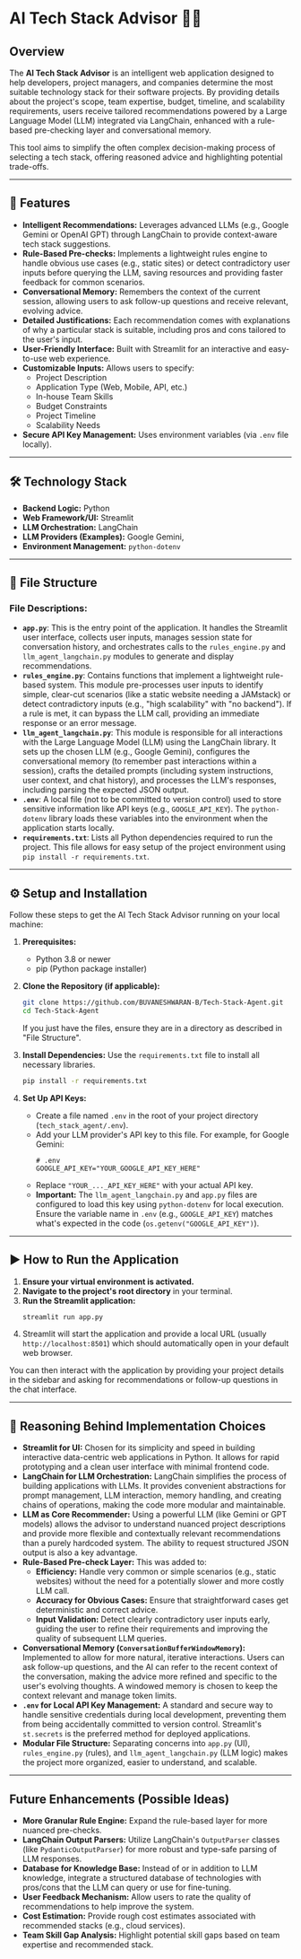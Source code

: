 # AI Tech Stack Advisor 🤖💡

## Overview

The **AI Tech Stack Advisor** is an intelligent web application designed to help developers, project managers, and companies determine the most suitable technology stack for their software projects. By providing details about the project's scope, team expertise, budget, timeline, and scalability requirements, users receive tailored recommendations powered by a Large Language Model (LLM) integrated via LangChain, enhanced with a rule-based pre-checking layer and conversational memory.

This tool aims to simplify the often complex decision-making process of selecting a tech stack, offering reasoned advice and highlighting potential trade-offs.

---

## 🌟 Features

* **Intelligent Recommendations:** Leverages advanced LLMs (e.g., Google Gemini or OpenAI GPT) through LangChain to provide context-aware tech stack suggestions.
* **Rule-Based Pre-checks:** Implements a lightweight rules engine to handle obvious use cases (e.g., static sites) or detect contradictory user inputs before querying the LLM, saving resources and providing faster feedback for common scenarios.
* **Conversational Memory:** Remembers the context of the current session, allowing users to ask follow-up questions and receive relevant, evolving advice.
* **Detailed Justifications:** Each recommendation comes with explanations of why a particular stack is suitable, including pros and cons tailored to the user's input.
* **User-Friendly Interface:** Built with Streamlit for an interactive and easy-to-use web experience.
* **Customizable Inputs:** Allows users to specify:
    * Project Description
    * Application Type (Web, Mobile, API, etc.)
    * In-house Team Skills
    * Budget Constraints
    * Project Timeline
    * Scalability Needs
* **Secure API Key Management:** Uses environment variables (via `.env` file locally).

---

## 🛠️ Technology Stack

* **Backend Logic:** Python
* **Web Framework/UI:** Streamlit
* **LLM Orchestration:** LangChain
* **LLM Providers (Examples):** Google Gemini,
* **Environment Management:** `python-dotenv`

---

## 📄 File Structure


### File Descriptions:

* **`app.py`**: This is the entry point of the application. It handles the Streamlit user interface, collects user inputs, manages session state for conversation history, and orchestrates calls to the `rules_engine.py` and `llm_agent_langchain.py` modules to generate and display recommendations.
* **`rules_engine.py`**: Contains functions that implement a lightweight rule-based system. This module pre-processes user inputs to identify simple, clear-cut scenarios (like a static website needing a JAMstack) or detect contradictory inputs (e.g., "high scalability" with "no backend"). If a rule is met, it can bypass the LLM call, providing an immediate response or an error message.
* **`llm_agent_langchain.py`**: This module is responsible for all interactions with the Large Language Model (LLM) using the LangChain library. It sets up the chosen LLM (e.g., Google Gemini), configures the conversational memory (to remember past interactions within a session), crafts the detailed prompts (including system instructions, user context, and chat history), and processes the LLM's responses, including parsing the expected JSON output.
* **`.env`**: A local file (not to be committed to version control) used to store sensitive information like API keys (e.g., `GOOGLE_API_KEY`). The `python-dotenv` library loads these variables into the environment when the application starts locally.
* **`requirements.txt`**: Lists all Python dependencies required to run the project. This file allows for easy setup of the project environment using `pip install -r requirements.txt`.

---

## ⚙️ Setup and Installation

Follow these steps to get the AI Tech Stack Advisor running on your local machine:

1.  **Prerequisites:**
    * Python 3.8 or newer
    * pip (Python package installer)

2.  **Clone the Repository (if applicable):**
    ```bash
    git clone https://github.com/BUVANESHWARAN-B/Tech-Stack-Agent.git
    cd Tech-Stack-Agent
    ```
    If you just have the files, ensure they are in a directory as described in "File Structure".

3.  **Install Dependencies:**
    Use the `requirements.txt` file to install all necessary libraries.
    ```bash
    pip install -r requirements.txt
    ```

4.  **Set Up API Keys:**
    * Create a file named `.env` in the root of your project directory (`tech_stack_agent/.env`).
    * Add your LLM provider's API key to this file. For example, for Google Gemini:
        ```env
        # .env
        GOOGLE_API_KEY="YOUR_GOOGLE_API_KEY_HERE"
        ```
    * Replace `"YOUR_..._API_KEY_HERE"` with your actual API key.
    * **Important:** The `llm_agent_langchain.py` and `app.py` files are configured to load this key using `python-dotenv` for local execution. Ensure the variable name in `.env` (e.g., `GOOGLE_API_KEY`) matches what's expected in the code (`os.getenv("GOOGLE_API_KEY")`).

---

## ▶️ How to Run the Application

1.  **Ensure your virtual environment is activated.**
2.  **Navigate to the project's root directory** in your terminal.
3.  **Run the Streamlit application:**
    ```bash
    streamlit run app.py
    ```
4.  Streamlit will start the application and provide a local URL (usually `http://localhost:8501`) which should automatically open in your default web browser.

You can then interact with the application by providing your project details in the sidebar and asking for recommendations or follow-up questions in the chat interface.

---

## 🤔 Reasoning Behind Implementation Choices

* **Streamlit for UI:** Chosen for its simplicity and speed in building interactive data-centric web applications in Python. It allows for rapid prototyping and a clean user interface with minimal frontend code.
* **LangChain for LLM Orchestration:** LangChain simplifies the process of building applications with LLMs. It provides convenient abstractions for prompt management, LLM interaction, memory handling, and creating chains of operations, making the code more modular and maintainable.
* **LLM as Core Recommender:** Using a powerful LLM (like Gemini or GPT models) allows the advisor to understand nuanced project descriptions and provide more flexible and contextually relevant recommendations than a purely hardcoded system. The ability to request structured JSON output is also a key advantage.
* **Rule-Based Pre-check Layer:** This was added to:
    * **Efficiency:** Handle very common or simple scenarios (e.g., static websites) without the need for a potentially slower and more costly LLM call.
    * **Accuracy for Obvious Cases:** Ensure that straightforward cases get deterministic and correct advice.
    * **Input Validation:** Detect clearly contradictory user inputs early, guiding the user to refine their requirements and improving the quality of subsequent LLM queries.
* **Conversational Memory (`ConversationBufferWindowMemory`):** Implemented to allow for more natural, iterative interactions. Users can ask follow-up questions, and the AI can refer to the recent context of the conversation, making the advice more refined and specific to the user's evolving thoughts. A windowed memory is chosen to keep the context relevant and manage token limits.
* **`.env` for Local API Key Management:** A standard and secure way to handle sensitive credentials during local development, preventing them from being accidentally committed to version control. Streamlit's `st.secrets` is the preferred method for deployed applications.
* **Modular File Structure:** Separating concerns into `app.py` (UI), `rules_engine.py` (rules), and `llm_agent_langchain.py` (LLM logic) makes the project more organized, easier to understand, and scalable.

---

## Future Enhancements (Possible Ideas)

* **More Granular Rule Engine:** Expand the rule-based layer for more nuanced pre-checks.
* **LangChain Output Parsers:** Utilize LangChain's `OutputParser` classes (like `PydanticOutputParser`) for more robust and type-safe parsing of LLM responses.
* **Database for Knowledge Base:** Instead of or in addition to LLM knowledge, integrate a structured database of technologies with pros/cons that the LLM can query or use for fine-tuning.
* **User Feedback Mechanism:** Allow users to rate the quality of recommendations to help improve the system.
* **Cost Estimation:** Provide rough cost estimates associated with recommended stacks (e.g., cloud services).
* **Team Skill Gap Analysis:** Highlight potential skill gaps based on team expertise and recommended stack.
